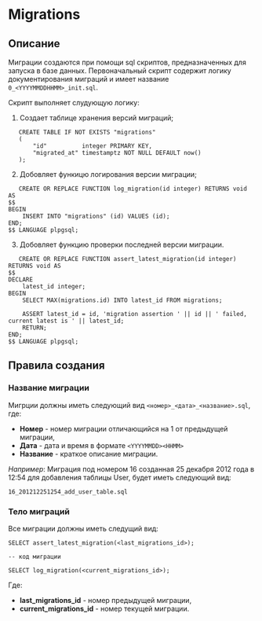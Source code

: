 # Migrations

## Описание

Миграции создаются при помощи sql скриптов, предназначенных для запуска в базе данных. Первоначальный скрипт
содержит логику документирования миграций и имеет название `0_<YYYYMMDDHHMM>_init.sql`.

Скрипт выполняет слудующую логику:

1. Создает таблице хранения версий миграций;

```postgresql
   CREATE TABLE IF NOT EXISTS "migrations"
   (
       "id"          integer PRIMARY KEY,
       "migrated_at" timestamptz NOT NULL DEFAULT now()
   );
```

2. Добовляет функицю логирования версии миграции;

```postgresql
   CREATE OR REPLACE FUNCTION log_migration(id integer) RETURNS void AS
$$
BEGIN
    INSERT INTO "migrations" (id) VALUES (id);
END;
$$ LANGUAGE plpgsql;
```

3. Добовляет функцию проверки последней версии миграции.

```postgresql
   CREATE OR REPLACE FUNCTION assert_latest_migration(id integer) RETURNS void AS
$$
DECLARE
    latest_id integer;
BEGIN
    SELECT MAX(migrations.id) INTO latest_id FROM migrations;

    ASSERT latest_id = id, 'migration assertion ' || id || ' failed, current latest is ' || latest_id;
    RETURN;
END;
$$ LANGUAGE plpgsql;
```

## Правила создания

### Название миграции

Мигрции должны иметь следующий вид `<номер>_<дата>_<название>.sql`, где:
* **Номер** - номер миграции отличающийся на 1 от предыдущей миграции,
* **Дата** - дата и время в формате `<YYYYMMDD><HHMM>`
* **Название** - краткое описание миграции.

_Например_: Миграция под номером 16 созданная 25 декабря 2012 года в 12:54 для добавления таблицы User, будет иметь 
следующий вид:

`16_201212251254_add_user_table.sql`

### Тело миграций

Все миграции должны иметь следущий вид:

```postgresql
SELECT assert_latest_migration(<last_migrations_id>);

-- код миграции

SELECT log_migration(<current_migrations_id>);
```

Где:
* **last_migrations_id** - номер предыдущей миграции,
* **current_migrations_id** - номер текущей миграции.
